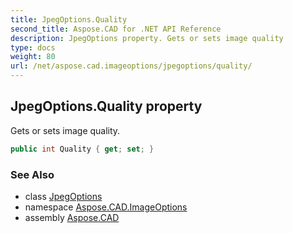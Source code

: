 ```yaml
---
title: JpegOptions.Quality
second_title: Aspose.CAD for .NET API Reference
description: JpegOptions property. Gets or sets image quality
type: docs
weight: 80
url: /net/aspose.cad.imageoptions/jpegoptions/quality/
---
```

## JpegOptions.Quality property

Gets or sets image quality.

```csharp
public int Quality { get; set; }
```

### See Also

* class [JpegOptions](../)
* namespace [Aspose.CAD.ImageOptions](../../jpegoptions/)
* assembly [Aspose.CAD](../../../)


